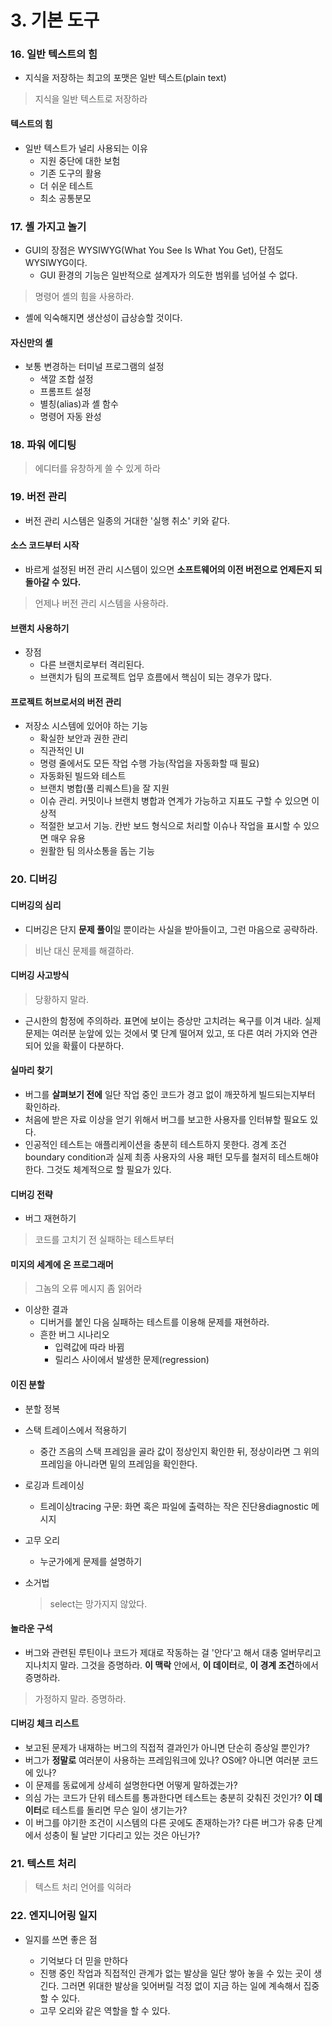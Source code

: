 # 3. 기본 도구

### 16. 일반 텍스트의 힘

- 지식을 저장하는 최고의 포맷은 일반 텍스트(plain text)

> 지식을 일반 텍스트로 저장하라

#### 텍스트의 힘

- 일반 텍스트가 널리 사용되는 이유
  - 지원 중단에 대한 보험
  - 기존 도구의 활용
  - 더 쉬운 테스트
  - 최소 공통분모



### 17. 셸 가지고 놀기

- GUI의 장점은 WYSIWYG(What You See Is What You Get),  단점도 WYSIWYG이다.
  - GUI 환경의 기능은 일반적으로 설계자가 의도한 범위를 넘어설 수 없다.

> 명령어 셸의 힘을 사용하라.

- 셸에 익숙해지면 생산성이 급상승할 것이다.

#### 자신만의 셸

- 보통 변경하는 터미널 프로그램의 설정
  - 색깔 조합 설정
  - 프롬프트 설정
  - 별칭(alias)과 셸 함수
  - 명령어 자동 완성



### 18. 파워 에디팅

> 에디터를 유창하게 쓸 수 있게 하라



### 19. 버전 관리

- 버전 관리 시스템은 일종의 거대한 '실행 취소' 키와 같다.

#### 소스 코드부터 시작

- 바르게 설정된 버전 관리 시스템이 있으면 **소프트웨어의 이전 버전으로 언제든지 되돌아갈 수 있다.**

> 언제나 버전 관리 시스템을 사용하라.

#### 브랜치 사용하기

- 장점
  - 다른 브랜치로부터 격리된다.
  - 브랜치가 팀의 프로젝트 업무 흐름에서 핵심이 되는 경우가 많다.

#### 프로젝트 허브로서의 버전 관리

- 저장소 시스템에 있어야 하는 기능
  - 확실한 보안과 권한 관리
  - 직관적인 UI
  - 명령 줄에서도 모든 작업 수행 가능(작업을 자동화할 때 필요)
  - 자동화된 빌드와 테스트
  - 브랜치 병합(풀 리퀘스트)을 잘 지원
  - 이슈 관리. 커밋이나 브랜치 병합과 연계가 가능하고 지표도 구할 수 있으면 이상적
  - 적절한 보고서 기능. 칸반 보드 형식으로 처리할 이슈나 작업을 표시할 수 있으면 매우 유용
  - 원활한 팀 의사소통을 돕는 기능



### 20. 디버깅

#### 디버깅의 심리

- 디버깅은 단지 **문제 풀이**일 뿐이라는 사실을 받아들이고, 그런 마음으로 공략하라.

> 비난 대신 문제를 해결하라.

#### 디버깅 사고방식

> 당황하지 말라.

- 근시한의 함정에 주의하라. 표면에 보이는 증상만 고치려는 욕구를 이겨 내라. 실제 문제는 여러분 눈앞에 있는 것에서 몇 단계 떨어져 있고, 또 다른 여러 가지와 연관되어 있을 확률이 다분하다.

#### 실마리 찾기

- 버그를 **살펴보기 전에** 일단 작업 중인 코드가 경고 없이 깨끗하게 빌드되는지부터 확인하라.
- 처음에 받은 자료 이상을 얻기 위해서 버그를 보고한 사용자를 인터뷰할 필요도 있다.
- 인공적인 테스트는 애플리케이션을 충분히 테스트하지 못한다. 경계 조건boundary condition과 실제 최종 사용자의 사용 패턴 모두를 철저히 테스트해야 한다. 그것도 체계적으로 할 필요가 있다.

#### 디버깅 전략

- 버그 재현하기

> 코드를 고치기 전 실패하는 테스트부터

#### 미지의 세계에 온 프로그래머

> 그놈의 오류 메시지 좀 읽어라

- 이상한 결과
  - 디버거를 붙인 다음 실패하는 테스트를 이용해 문제를 재현하라.
  - 흔한 버그 시나리오
    - 입력값에 따라 바뀜
    - 릴리스 사이에서 발생한 문제(regression)

#### 이진 분할

- 분할 정복

- 스택 트레이스에서 적용하기

  - 중간 즈음의 스택 프레임을 골라 값이 정상인지 확인한 뒤, 정상이라면 그 위의 프레임을 아니라면 밑의 프레임을 확인한다.

- 로깅과 트레이싱

  - 트레이싱tracing 구문: 화면 혹은 파일에 출력하는 작은 진단용diagnostic 메시지

- 고무 오리

  - 누군가에게 문제를 설명하기

- 소거법

  > select는 망가지지 않았다.

#### 놀라운 구석

- 버그와 관련된 루틴이나 코드가 제대로 작동하는 걸 '안다'고 해서 대충 얼버무리고 지나치지 말라. 그것을 증명하라. **이 맥락** 안에서, **이 데이터**로, **이 경계 조건**하에서 증명하라.

> 가정하지 말라. 증명하라.

#### 디버깅 체크 리스트

- 보고된 문제가 내재하는 버그의 직접적 결과인가 아니면 단순히 증상일 뿐인가?
- 버그가 **정말로** 여러분이 사용하는 프레임워크에 있나? OS에? 아니면 여러분 코드에 있나?
- 이 문제를 동료에게 상세히 설명한다면 어떻게 말하겠는가?
- 의심 가는 코드가 단위 테스트를 통과한다면 테스트는 충분히 갖춰진 것인가? **이 데이터**로 테스트를 돌리면 무슨 일이 생기는가?
- 이 버그를 야기한 조건이 시스템의 다른 곳에도 존재하는가? 다른 버그가 유충 단계에서 성충이 될 날만 기다리고 있는 것은 아닌가?



### 21. 텍스트 처리

> 텍스트 처리 언어를 익혀라



### 22. 엔지니어링 일지

- 일지를 쓰면 좋은 점

  - 기억보다 더 믿을 만하다
  - 진행 중인 작업과 직접적인 관계가 없는 발상을 일단 쌓아 놓을 수 있는 곳이 생긴다. 그러면 위대한 발상을 잊어버릴 걱정 없이 지금 하는 일에 계속해서 집중할 수 있다.
  - 고무 오리와 같은 역할을 할 수 있다.

  


